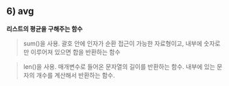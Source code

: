## 6) avg

**리스트의 평균을 구해주는 함수**

> sum()을 사용. 괄호 안에 인자가 순환 접근이 가능한 자료형이고, 내부에 숫자로만 이루어져 있으면 합을 반환하는 함수

> len()을 사용. 매개변수로 들어온 문자열의 길이를 반환하는 함수. 내부에 있는 문자의 개수를 계산해서 반환하는 함수.